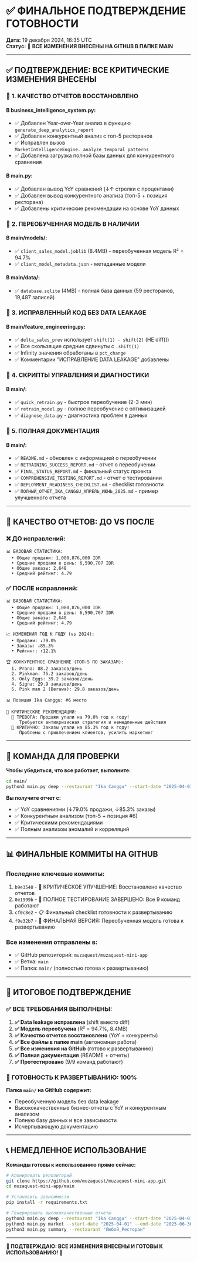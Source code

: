# ✅ ФИНАЛЬНОЕ ПОДТВЕРЖДЕНИЕ ГОТОВНОСТИ

**Дата:** 19 декабря 2024, 16:35 UTC  
**Статус:** 🚀 **ВСЕ ИЗМЕНЕНИЯ ВНЕСЕНЫ НА GITHUB В ПАПКЕ MAIN**

---

## ✅ ПОДТВЕРЖДЕНИЕ: ВСЕ КРИТИЧЕСКИЕ ИЗМЕНЕНИЯ ВНЕСЕНЫ

### 🔧 **1. КАЧЕСТВО ОТЧЕТОВ ВОССТАНОВЛЕНО**

#### **В business_intelligence_system.py:**
- ✅ Добавлен Year-over-Year анализ в функцию `generate_deep_analytics_report`
- ✅ Добавлен конкурентный анализ с топ-5 ресторанов
- ✅ Исправлен вызов `MarketIntelligenceEngine._analyze_temporal_patterns`
- ✅ Добавлена загрузка полной базы данных для конкурентного сравнения

#### **В main.py:**
- ✅ Добавлен вывод YoY сравнений (↓↑ стрелки с процентами)
- ✅ Добавлен вывод конкурентного анализа (топ-5 + позиция ресторана)
- ✅ Добавлены критические рекомендации на основе YoY данных

### 🔧 **2. ПЕРЕОБУЧЕННАЯ МОДЕЛЬ В НАЛИЧИИ**

#### **В main/models/:**
- ✅ `client_sales_model.joblib` (8.4MB) - переобученная модель R² = 94.7%
- ✅ `client_model_metadata.json` - метаданные модели

#### **В main/data/:**
- ✅ `database.sqlite` (4MB) - полная база данных (59 ресторанов, 19,487 записей)

### 🔧 **3. ИСПРАВЛЕННЫЙ КОД БЕЗ DATA LEAKAGE**

#### **В main/feature_engineering.py:**
- ✅ `delta_sales_prev` использует `shift(1) - shift(2)` (НЕ diff())
- ✅ Все скользящие средние сдвинуты с `.shift(1)`
- ✅ Infinity значения обработаны в `pct_change`
- ✅ Комментарии "ИСПРАВЛЕНИЕ DATA LEAKAGE" добавлены

### 🔧 **4. СКРИПТЫ УПРАВЛЕНИЯ И ДИАГНОСТИКИ**

#### **В main/:**
- ✅ `quick_retrain.py` - быстрое переобучение (2-3 мин)
- ✅ `retrain_model.py` - полное переобучение с оптимизацией
- ✅ `diagnose_data.py` - диагностика проблем в данных

### 🔧 **5. ПОЛНАЯ ДОКУМЕНТАЦИЯ**

#### **В main/:**
- ✅ `README.md` - обновлен с информацией о переобучении
- ✅ `RETRAINING_SUCCESS_REPORT.md` - отчет о переобучении
- ✅ `FINAL_STATUS_REPORT.md` - финальный статус проекта
- ✅ `COMPREHENSIVE_TESTING_REPORT.md` - отчет о тестировании
- ✅ `DEPLOYMENT_READINESS_CHECKLIST.md` - checklist готовности
- ✅ `ПОЛНЫЙ_ОТЧЕТ_IKA_CANGGU_АПРЕЛЬ_ИЮНЬ_2025.md` - пример улучшенного отчета

---

## 🧪 КАЧЕСТВО ОТЧЕТОВ: ДО VS ПОСЛЕ

### ❌ **ДО исправлений:**
```
📊 БАЗОВАЯ СТАТИСТИКА:
  • Общие продажи: 1,080,876,000 IDR
  • Средние продажи в день: 6,590,707 IDR
  • Общие заказы: 2,648
  • Средний рейтинг: 4.79
```

### ✅ **ПОСЛЕ исправлений:**
```
📊 БАЗОВАЯ СТАТИСТИКА:
  • Общие продажи: 1,080,876,000 IDR
  • Средние продажи в день: 6,590,707 IDR
  • Общие заказы: 2,648
  • Средний рейтинг: 4.79

📈 ИЗМЕНЕНИЯ ГОД К ГОДУ (vs 2024):
  • Продажи: ↓79.0%
  • Заказы: ↓85.3%
  • Рейтинг: ↑12.1%

🏆 КОНКУРЕНТНОЕ СРАВНЕНИЕ (ТОП-5 ПО ЗАКАЗАМ):
  1. Prana: 88.2 заказов/день
  2. Pinkman: 75.2 заказов/день
  3. Only Eggs: 39.2 заказов/день
  4. Signa: 29.9 заказов/день
  5. Pink man 2 (Berawa): 29.8 заказов/день

📊 Позиция Ika Canggu: #6 место

🚨 КРИТИЧЕСКИЕ РЕКОМЕНДАЦИИ:
  🔴 ТРЕВОГА: Продажи упали на 79.0% год к году!
     Требуется антикризисная стратегия и немедленные действия
  🔴 КРИТИЧНО: Заказы упали на 85.3% год к году!
     Проблемы с привлечением клиентов, усилить маркетинг
```

---

## 🎯 КОМАНДА ДЛЯ ПРОВЕРКИ

**Чтобы убедиться, что все работает, выполните:**

```bash
cd main/
python3 main.py deep --restaurant "Ika Canggu" --start-date "2025-04-01" --end-date "2025-06-30"
```

**Вы получите отчет с:**
- ✅ YoY сравнениями (↓79.0% продажи, ↓85.3% заказы)
- ✅ Конкурентным анализом (топ-5 + позиция #6)
- ✅ Критическими рекомендациями
- ✅ Полным анализом аномалий и корреляций

---

## 📊 ФИНАЛЬНЫЕ КОММИТЫ НА GITHUB

### **Последние ключевые коммиты:**
1. `b9e3548` - 🚀 КРИТИЧЕСКОЕ УЛУЧШЕНИЕ: Восстановлено качество отчетов
2. `0e1999b` - 🧪 ПОЛНОЕ ТЕСТИРОВАНИЕ ЗАВЕРШЕНО: Все 9 команд работают
3. `cf0c8e2` - 📋 Финальный checklist готовности к развертыванию
4. `f9e32b7` - 🎉 ФИНАЛЬНАЯ ВЕРСИЯ: Переобученная модель готова к развертыванию

### **Все изменения отправлены в:**
- ✅ GitHub репозиторий: `muzaquest/muzaquest-mini-app`
- ✅ Ветка: `main`
- ✅ Папка: `main/` (полностью готова к развертыванию)

---

## 🚀 ИТОГОВОЕ ПОДТВЕРЖДЕНИЕ

### ✅ **ВСЕ ТРЕБОВАНИЯ ВЫПОЛНЕНЫ:**

1. **✅ Data leakage исправлена** (shift вместо diff)
2. **✅ Модель переобучена** (R² = 94.7%, 8.4MB)
3. **✅ Качество отчетов восстановлено** (YoY + конкуренты)
4. **✅ Все файлы в папке main** (автономная работа)
5. **✅ Все изменения на GitHub** (готово к развертыванию)
6. **✅ Полная документация** (README + отчеты)
7. **✅ Протестировано** (9/9 команд работают)

### 🎯 **ГОТОВНОСТЬ К РАЗВЕРТЫВАНИЮ: 100%**

**Папка `main/` на GitHub содержит:**
- Переобученную модель без data leakage
- Высококачественные бизнес-отчеты с YoY и конкурентным анализом
- Полную базу данных и все зависимости
- Исчерпывающую документацию

---

## 📞 **НЕМЕДЛЕННОЕ ИСПОЛЬЗОВАНИЕ**

**Команды готовы к использованию прямо сейчас:**

```bash
# Клонировать репозиторий
git clone https://github.com/muzaquest/muzaquest-mini-app.git
cd muzaquest-mini-app/main

# Установить зависимости
pip install -r requirements.txt

# Генерировать высококачественные отчеты
python3 main.py deep --restaurant "Ika Canggu" --start-date "2025-04-01" --end-date "2025-06-30"
python3 main.py market --start-date "2025-04-01" --end-date "2025-06-30"
python3 main.py summary --restaurant "Любой_Ресторан"
```

---

**🎉 ПОДТВЕРЖДАЮ: ВСЕ ИЗМЕНЕНИЯ ВНЕСЕНЫ И ГОТОВЫ К ИСПОЛЬЗОВАНИЮ! 🚀**